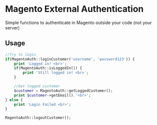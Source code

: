 # Magento External Authentication
Simple functions to authenticate in Magento outside your code (not your server)

## Usage
```php
//Try to login
if(MagentoAuth::loginCustomer('username', 'password123')) {
	print 'Logged in! <br>';
	if(MagentoAuth::isLoggedIn()) {
		print 'Still logged in! <br>';
	}

	//Get logged customer
	$customer = MagentoAuth::getLoggedCustomer();
	print $customer->getEmail().'<br>';
} else {
	print 'Login Failed <br>';
}

MagentoAuth::logoutCustomer();
```


